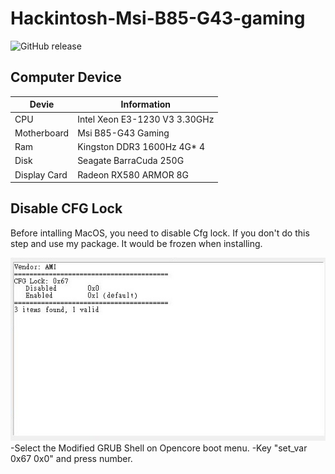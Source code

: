 # Hackintosh-Msi-B85-G43-gaming
![GitHub release](https://img.shields.io/github/v/release/ianchang-github/Hackintosh-Msi-B85-G43-gaming)

## Computer Device

| Devie     | Information        |
| -------- | ------------------------------|
| CPU | Intel Xeon E3-1230 V3 3.30GHz    |
| Motherboard | Msi B85-G43 Gaming         |
| Ram   |  Kingston DDR3 1600Hz 4G* 4    |
| Disk  | Seagate BarraCuda 250G    |
| Display Card   | Radeon RX580 ARMOR 8G     |

## Disable CFG Lock
Before intalling MacOS, you need to disable Cfg lock.
If you don't do this step and use my package.
It would be frozen when installing.

![image](https://github.com/IanChang-GitHub/Hackintosh-Msi-B85-G43-gaming/blob/master/Picture/B85-G43%20CFG.JPG)
-Select the Modified GRUB Shell on Opencore boot menu.
-Key "set_var 0x67 0x0" and press number.

